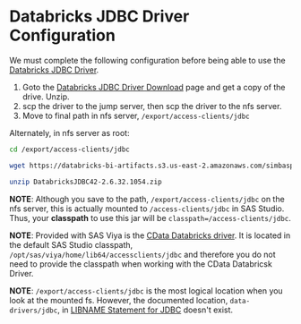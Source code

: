 # Databricks JDBC Driver Configuration

We must complete the following configuration before being able to use the [Databricks JDBC Driver](https://www.databricks.com/spark/jdbc-drivers-download).

 1) Goto the [Databricks JDBC Driver Download](https://www.databricks.com/spark/jdbc-drivers-download) page and get a copy of the drive. Unzip.
 2) scp the driver to the jump server, then scp the driver to the nfs server.
 3) Move to final path in nfs server, `/export/access-clients/jdbc`

Alternately, in nfs server as root:
``` bash
cd /export/access-clients/jdbc

wget https://databricks-bi-artifacts.s3.us-east-2.amazonaws.com/simbaspark-drivers/jdbc/2.6.32/DatabricksJDBC42-2.6.32.1054.zip

unzip DatabricksJDBC42-2.6.32.1054.zip
```

**NOTE**: Although you save to the path, `/export/access-clients/jdbc` on the nfs server, this is actually mounted to `/access-clients/jdbc` in SAS Studio. Thus, your **classpath** to use this jar will be `classpath=/access-clients/jdbc`.

**NOTE**: Provided with SAS Viya is the [CData Databricks driver](https://cdn.cdata.com/help/LKH/jdbc/). It is located in the default SAS Studio classpath, `/opt/sas/viya/home/lib64/accessclients/jdbc` and therefore you do not need to provide the classpath when working with the CData Databricsk Driver.

**NOTE**: `/export/access-clients/jdbc` is the most logical location when you look at the mounted fs. However, the documented location, `data-drivers/jdbc`, in [LIBNAME Statement for JDBC](https://go.documentation.sas.com/doc/en/pgmsascdc/v_035/acreldb/n0zm6fjwtgsnrzn1fegvyhl3yrwd.htm) doesn't exist.
